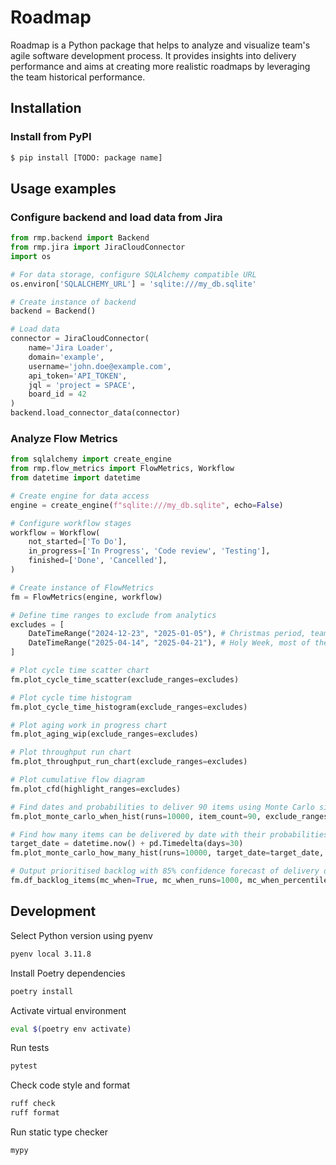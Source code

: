 # Roadmap
Roadmap is a Python package that helps to analyze and visualize team's agile software development process. It provides insights into delivery performance and aims at creating more realistic roadmaps by leveraging the team historical performance.

## Installation

### Install from PyPI
```sh
$ pip install [TODO: package name]
```

## Usage examples

### Configure backend and load data from Jira
```python
from rmp.backend import Backend
from rmp.jira import JiraCloudConnector
import os

# For data storage, configure SQLAlchemy compatible URL
os.environ['SQLALCHEMY_URL'] = 'sqlite:///my_db.sqlite'

# Create instance of backend
backend = Backend()

# Load data
connector = JiraCloudConnector(
    name='Jira Loader',
    domain='example',
    username='john.doe@example.com',
    api_token='API_TOKEN',
    jql = 'project = SPACE',
    board_id = 42
)
backend.load_connector_data(connector)
```

### Analyze Flow Metrics

```python
from sqlalchemy import create_engine
from rmp.flow_metrics import FlowMetrics, Workflow
from datetime import datetime

# Create engine for data access
engine = create_engine(f"sqlite:///my_db.sqlite", echo=False)

# Configure workflow stages
workflow = Workflow(
    not_started=['To Do'],
    in_progress=['In Progress', 'Code review', 'Testing'],
    finished=['Done', 'Cancelled'],
)

# Create instance of FlowMetrics
fm = FlowMetrics(engine, workflow)

# Define time ranges to exclude from analytics
excludes = [
    DateTimeRange("2024-12-23", "2025-01-05"), # Christmas period, team offline
    DateTimeRange("2025-04-14", "2025-04-21"), # Holy Week, most of the team away
]

# Plot cycle time scatter chart
fm.plot_cycle_time_scatter(exclude_ranges=excludes)

# Plot cycle time histogram
fm.plot_cycle_time_histogram(exclude_ranges=excludes)

# Plot aging work in progress chart
fm.plot_aging_wip(exclude_ranges=excludes)

# Plot throughput run chart
fm.plot_throughput_run_chart(exclude_ranges=excludes)

# Plot cumulative flow diagram
fm.plot_cfd(highlight_ranges=excludes)

# Find dates and probabilities to deliver 90 items using Monte Carlo simulation
fm.plot_monte_carlo_when_hist(runs=10000, item_count=90, exclude_ranges=excludes)

# Find how many items can be delivered by date with their probabilities using Monte Carlo simulation
target_date = datetime.now() + pd.Timedelta(days=30)
fm.plot_monte_carlo_how_many_hist(runs=10000, target_date=target_date, exclude_ranges=excludes)

# Output prioritised backlog with 85% confidence forecast of delivery dates  
fm.df_backlog_items(mc_when=True, mc_when_runs=1000, mc_when_percentile=85, exclude_ranges=excludes)
```

## Development

Select Python version using pyenv
```sh
pyenv local 3.11.8
```

Install Poetry dependencies
```sh
poetry install
```

Activate virtual environment
```sh
eval $(poetry env activate)
```

Run tests
```sh
pytest
```

Check code style and format
```sh
ruff check
ruff format
```

Run static type checker
```sh
mypy
```
